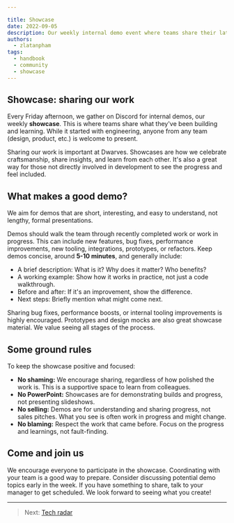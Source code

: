 ```yaml
---

title: Showcase
date: 2022-09-05
description: Our weekly internal demo event where teams share their latest projects and insights. Learn about our culture of sharing, collaboration, and continuous improvement.
authors:
  - zlatanpham
tags:
  - handbook
  - community
  - showcase
---
```


## Showcase: sharing our work

Every Friday afternoon, we gather on Discord for internal demos, our weekly **showcase**. This is where teams share what they've been building and learning. While it started with engineering, anyone from any team (design, product, etc.) is welcome to present.

Sharing our work is important at Dwarves. Showcases are how we celebrate craftsmanship, share insights, and learn from each other. It's also a great way for those not directly involved in development to see the progress and feel included.

## What makes a good demo?

We aim for demos that are short, interesting, and easy to understand, not lengthy, formal presentations.

Demos should walk the team through recently completed work or work in progress. This can include new features, bug fixes, performance improvements, new tooling, integrations, prototypes, or refactors. Keep demos concise, around **5-10 minutes**, and generally include:

* A brief description: What is it? Why does it matter? Who benefits?
* A working example: Show how it works in practice, not just a code walkthrough.
* Before and after: If it's an improvement, show the difference.
* Next steps: Briefly mention what might come next.

Sharing bug fixes, performance boosts, or internal tooling improvements is highly encouraged. Prototypes and design mocks are also great showcase material. We value seeing all stages of the process.

## Some ground rules

To keep the showcase positive and focused:

* **No shaming:** We encourage sharing, regardless of how polished the work is. This is a supportive space to learn from colleagues.
* **No PowerPoint:** Showcases are for demonstrating builds and progress, not presenting slideshows.
* **No selling:** Demos are for understanding and sharing progress, not sales pitches. What you see is often work in progress and might change.
* **No blaming:** Respect the work that came before. Focus on the progress and learnings, not fault-finding.

## Come and join us

We encourage everyone to participate in the showcase. Coordinating with your team is a good way to prepare. Consider discussing potential demo topics early in the week. If you have something to share, talk to your manager to get scheduled. We look forward to seeing what you create!

---

> Next: [Tech radar](radar.md)
